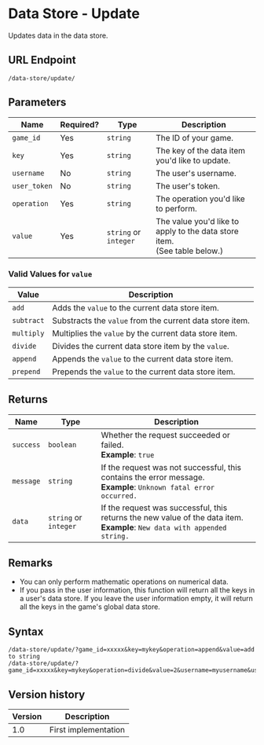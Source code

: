# Data Store - Update

Updates data in the data store.

## URL Endpoint

```
/data-store/update/
```

## Parameters

Name | Required? | Type | Description
--- | --- | --- | ---
`game_id` | Yes | `string` | The ID of your game.
`key` | Yes | `string` | The key of the data item you'd like to update.
`username` | No | `string` | The user's username.
`user_token` | No | `string` | The user's token.
`operation` | Yes | `string` | The operation you'd like to perform.
`value` | Yes | `string` or `integer` | The value you'd like to apply to the data store item. <br> (See table below.)

### Valid Values for `value`

Value | Description
--- | ---
`add` | Adds the `value` to the current data store item.
`subtract` | Substracts the `value` from the current data store item.
`multiply` | Multiplies the `value` by the current data store item.
`divide` | Divides the current data store item by the `value`.
`append` | Appends the `value` to the current data store item.
`prepend` | Prepends the `value` to the current data store item.

## Returns

Name | Type | Description
--- | --- | ---
`success` | `boolean` | Whether the request succeeded or failed. <br> **Example**: `true`
`message` | `string` | If the request was not successful, this contains the error message. <br> **Example**: `Unknown fatal error occurred.`
`data` | `string` or `integer` | If the request was successful, this returns the new value of the data item. <br> **Example**: `New data with appended string.`

## Remarks

- You can only perform mathematic operations on numerical data.
- If you pass in the user information, this function will return all the keys in a user's data store. If you leave the user information empty, it will return all the keys in the game's global data store.

## Syntax

```
/data-store/update/?game_id=xxxxx&key=mykey&operation=append&value=add to string
/data-store/update/?game_id=xxxxx&key=mykey&operation=divide&value=2&username=myusername&user_token=mytoken
```

## Version history

Version		 | Description
---			 | ---
1.0			 | First implementation